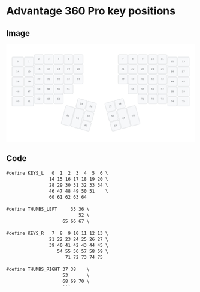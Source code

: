 # Advantage 360 Pro key positions
## Image
![The key positions on the Advantage 360](key-positions.png)

## Code
```
#define KEYS_L   0  1  2  3  4  5  6 \
                14 15 16 17 18 19 20 \
                28 29 30 31 32 33 34 \
                46 47 48 49 50 51    \
                60 61 62 63 64

#define THUMBS_LEFT     35 36 \
                           52 \
                     65 66 67 \

#define KEYS_R   7  8  9 10 11 12 13 \
                21 22 23 24 25 26 27 \
                39 40 41 42 43 44 45 \
                   54 55 56 57 58 59 \
                      71 72 73 74 75

#define THUMBS_RIGHT 37 38    \
                     53       \
                     68 69 70 \
                     ```